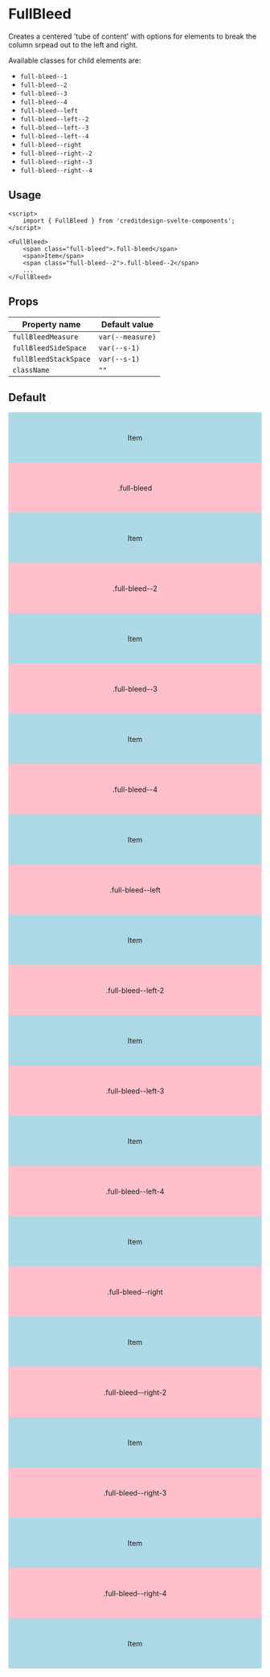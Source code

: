 <script lang="ts">
	import type { Space, Measure } from '$lib/types';
	import FullBleed from '$lib/FullBleed/index.svelte';
	import SqueezeContainer from '$lib/SqueezeContainer/index.svelte';
</script>

<style>
	span {
		display: flex;
		align-items: center;
		justify-content: center;
		max-width: none;
		min-height: 100px;
		background-color: lightblue;
	}

	span:nth-child(2n) {
		background-color: pink;
	}
</style>

# FullBleed

Creates a centered 'tube of content' with options for elements to break the column
srpead out to the left and right.

Available classes for child elements are:

- `full-bleed--1`
- `full-bleed--2`
- `full-bleed--3`
- `full-bleed--4`
- `full-bleed--left`
- `full-bleed--left--2`
- `full-bleed--left--3`
- `full-bleed--left--4`
- `full-bleed--right`
- `full-bleed--right--2`
- `full-bleed--right--3`
- `full-bleed--right--4`

## Usage

```svelte
<script>
	import { FullBleed } from 'creditdesign-svelte-components';
</script>

<FullBleed>
	<span class="full-bleed">.full-bleed</span>
	<span>Item</span>
	<span class="full-bleed--2">.full-bleed--2</span>
	...
</FullBleed>
```

## Props

| Property name         | Default value    |
| --------------------- | ---------------- |
| `fullBleedMeasure`    | `var(--measure)` |
| `fullBleedSideSpace`  | `var(--s-1)`     |
| `fullBleedStackSpace` | `var(--s-1)`     |
| `className`           | `""`             |

## Default

<SqueezeContainer>
	<FullBleed>
		<span>Item</span>
		<span class="full-bleed--1">.full-bleed</span>
		<span>Item</span>
		<span class="full-bleed--2">.full-bleed--2</span>
		<span>Item</span>
		<span class="full-bleed--3">.full-bleed--3</span>
		<span>Item</span>
		<span class="full-bleed--4">.full-bleed--4</span>
		<span>Item</span>
		<span class="full-bleed--left">.full-bleed--left</span>
		<span>Item</span>
		<span class="full-bleed--left-2">.full-bleed--left-2</span>
		<span>Item</span>
		<span class="full-bleed--left-3">.full-bleed--left-3</span>
		<span>Item</span>
		<span class="full-bleed--left-4">.full-bleed--left-4</span>
		<span>Item</span>
		<span class="full-bleed--right">.full-bleed--right</span>
		<span>Item</span>
		<span class="full-bleed--right-2">.full-bleed--right-2</span>
		<span>Item</span>
		<span class="full-bleed--right-3">.full-bleed--right-3</span>
		<span>Item</span>
		<span class="full-bleed--right-4">.full-bleed--right-4</span>
		<span>Item</span>
	</FullBleed>
</SqueezeContainer>
